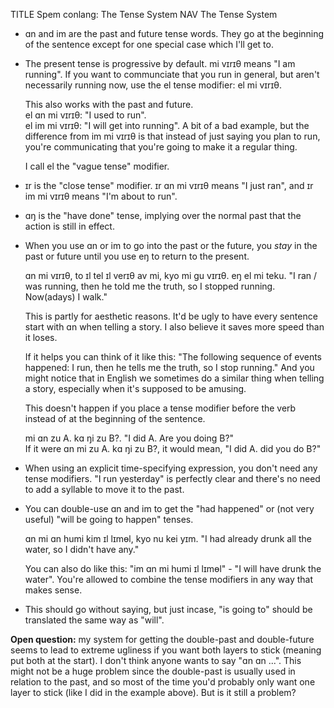 TITLE Spem conlang: The Tense System
NAV The Tense System

* <spem>ɑn</spem> and <spem>im</spem> are the past and future tense words. They go at the beginning of the sentence except for one special case which I'll get to.

* The present tense is progressive by default. <spem>mi vɪrɪθ</spem> means "I am running". If you want to communciate that you run in general, but aren't necessarily running now, use the <spem>el</spem> tense modifier: <spem>el mi vɪrɪθ</spem>.

	This also works with the past and future.  
	<spem>el ɑn mi vɪrɪθ</spem>: "I used to run".  
	<spem>el im mi vɪrɪθ</spem>: "I will get into running". A bit of a bad example, but the difference from <spem>im mi vɪrɪθ</spem> is that instead of just saying you plan to run, you're communicating that you're going to make it a regular thing.

	I call <spem>el</spem> the "vague tense" modifier.

* <spem>ɪr</spem> is the "close tense" modifier. <spem>ɪr ɑn mi vɪrɪθ</spem> means "I just ran", and <spem>ɪr im mi vɪrɪθ</spem> means "I'm about to run".

* <spem>ɑŋ</spem> is the "have done" tense, implying over the normal past that the action is still in effect.

* When you use <spem>ɑn</spem> or <spem>im</spem> to go into the past or the future, you *stay* in the past or future until you use <spem>eŋ</spem> to return to the present.

	<spem>ɑn mi vɪrɪθ, to ɪl tel ɪl verɪθ av mi, kyo mi gu vɪrɪθ. eŋ el mi teku.</spem> "I ran / was running, then he told me the truth, so I stopped running. Now(adays) I walk."

	This is partly for aesthetic reasons. It'd be ugly to have every sentence start with <spem>ɑn</spem> when telling a story. I also believe it saves more speed than it loses.

	If it helps you can think of it like this: "The following sequence of events happened: I run, then he tells me the truth, so I stop running." And you might notice that in English we sometimes do a similar thing when telling a story, especially when it's supposed to be amusing.

	This doesn't happen if you place a tense modifier before the verb instead of at the beginning of the sentence.

	<spem>mi ɑn zu A. kɑ ŋi zu B?</spem>. "I did A. Are you doing B?" <br> If it were <spem>ɑn mi zu A. kɑ ŋi zu B?</spem>, it would mean, "I did A. did you do B?"

* When using an explicit time-specifying expression, you don't need any tense modifiers. "I run yesterday" is perfectly clear and there's no need to add a syllable to move it to the past.

* You can double-use <spem>ɑn</spem> and <spem>im</spem> to get the "had happened" or (not very useful) "will be going to happen" tenses.

	<spem>ɑn mi ɑn humi kim ɪl lɪmɵl, kyo nu kei yɪm.</spem> "I had already drunk all the water, so I didn't have any."

	You can also do like this: "<spem>im ɑn mi humi ɪl lɪmɵl</spem>" - "I will have drunk the water". You're allowed to combine the tense modifiers in any way that makes sense.

* This should go without saying, but just incase, "is going to" should be translated the same way as "will".

**Open question:** my system for getting the double-past and double-future seems to lead to extreme ugliness if you want both layers to stick (meaning put both at the start). I don't think anyone wants to say "<spem>ɑn ɑn ...</spem>". This might not be a huge problem since the double-past is usually used in relation to the past, and so most of the time you'd probably only want one layer to stick (like I did in the example above). But is it still a problem?
